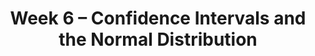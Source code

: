 ---
title: Week 6 – Confidence Intervals and the Normal Distribution
weekNumber: 6
days:
    - date: 2025-11-3
      events: 
        - name: LEC 15
          type: lecture
          title: Confidence Intervals, Center, and Spread
          url:
          html:
          podcast:
          readings:
            - name: CIT 13.3-13.4
              url: https://inferentialthinking.com/chapters/13/3/Confidence_Intervals.html
          keywords: interpreting CIs, robust vs. sensitive, center, standard deviation
        - name: DISC 6
          type: disc
          title: Sampling, Bootstrapping, and Confidence Intervals
          url:
    - date: 2025-11-5
      events: 
        - name: LEC 16
          type: lecture
          title: Standardization and the Normal Distribution
          url:
          html:
          podcast:
          readings:
            - name: CIT 14.2-14.3
              url: https://inferentialthinking.com/chapters/14/2/Variability.html
          keywords: Chebyshev, standard units, normal distribution, CDF, inflection points
        - name: POD
          type: quiz
          title: Pod Meeting
    - date: 2025-11-6
      events:
        - name: LAB 4
          type: lab
          title: Simulation, Sampling, & Bootstrapping
          url: http://datahub.ucsd.edu/user-redirect/git-sync?repo=https://github.com/dsc-courses/dsc10-2025-fa&subPath=labs/lab4/lab4.ipynb

    - date: 2025-11-7
      events: 
        - name: LEC 17
          type: lecture
          title: The Central Limit Theorem
          url:
          html:
          podcast:
          readings:
            - name: CIT 14.4-14.5
              url: https://inferentialthinking.com/chapters/14/4/Central_Limit_Theorem.html
          keywords: distribution of the sample mean, square root law, CLT-based CIs
    - date: 2025-11-8
      events:
        - name: HW 4
          type: hw
          title: Simulation, Sampling, Bootstrapping
          url: https://datahub.ucsd.edu/user-redirect/git-sync?repo=https://github.com/dsc-courses/dsc10-2025-fa&branch=main&subPath=homeworks/hw4/hw4.ipynb
---